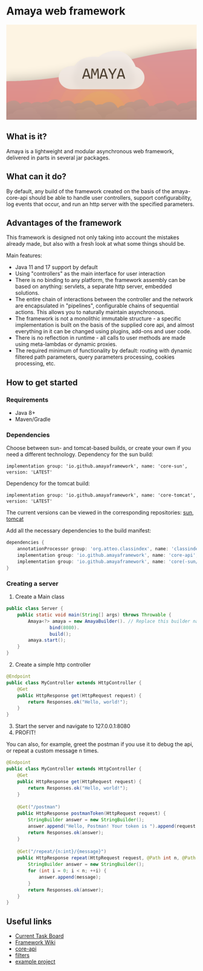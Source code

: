 # Amaya web framework

![Logo](https://github.com/amayaframework/.github/raw/main/images/logo.png)

## What is it?

Amaya is a lightweight and modular asynchronous web framework, delivered in parts in several jar packages.

## What can it do?

By default, any build of the framework created on the basis of the amaya-core-api should be able to handle user controllers, support configurability, log events that occur, and run an http server with the specified parameters.

## Advantages of the framework

This framework is designed not only taking into account the mistakes already made, but also with a fresh look at what some things should be.

<p>Main features:</p>

* Java 11 and 17 support by default
* Using "controllers" as the main interface for user interaction
* There is no binding to any platform, the framework assembly can be based on anything: servlets, 
 a separate http server, embedded solutions.
* The entire chain of interactions between the controller and the network are encapsulated in "pipelines", 
 configurable chains of sequential actions. This allows you to naturally maintain asynchronous.
* The framework is not a monolithic immutable structure - a specific implementation is built on the basis of 
 the supplied core api, and almost everything in it can be changed using plugins, add-ons and user code.
* There is no reflection in runtime - all calls to user methods are made using meta-lambdas or dynamic proxies.
* The required minimum of functionality by default: routing with dynamic filtered path parameters, 
 query parameters processing, cookies processing, etc.

## How to get started

### Requirements
* Java 8+
* Maven/Gradle

### Dependencies

Choose between sun- and tomcat-based builds, or create your own if you need a different technology.
Dependency for the sun build:
```
implementation group: 'io.github.amayaframework', name: 'core-sun', version: 'LATEST'
```

Dependency for the tomcat build:
```
implementation group: 'io.github.amayaframework', name: 'core-tomcat', version: 'LATEST'
```

The current versions can be viewed in the corresponding repositories: [sun](https://github.com/AmayaFramework/amaya-core-sun), [tomcat](https://github.com/AmayaFramework/amaya-core-tomcat)

Add all the necessary dependencies to the build manifest:
```Groovy
dependencies {
    annotationProcessor group: 'org.atteo.classindex', name: 'classindex', version: '3.4'
    implementation group: 'io.github.amayaframework', name: 'core-api', version: '...'
    implementation group: 'io.github.amayaframework', name: 'core(-sun/-tomcat)', version: '...'
}
```

### Creating a server

1) Create a Main class
```Java
public class Server {
    public static void main(String[] args) throws Throwable {
        Amaya<?> amaya = new AmayaBuilder(). // Replace this builder name for builder from chosen impl
                bind(8080).
                build();
        amaya.start();
    }
}
```

2) Create a simple http controller
```Java
@Endpoint
public class MyController extends HttpController {
    @Get
    public HttpResponse get(HttpRequest request) {
        return Responses.ok("Hello, world!");
    }
}
```

3) Start the server and navigate to 127.0.0.1:8080
4) PROFIT!

You can also, for example, greet the postman if you use it to debug the api, or repeat a custom message n times.
```Java
@Endpoint
public class MyController extends HttpController {
    @Get 
    public HttpResponse get(HttpRequest request) {
        return Responses.ok("Hello, world!");
    }

    @Get("/postman")
    public HttpResponse postmanToken(HttpRequest request) {
        StringBuilder answer = new StringBuilder();
        answer.append("Hello, Postman! Your token is ").append(request.getHeader("Postman-Token"));
        return Responses.ok(answer);
    }

    @Get("/repeat/{n:int}/{message}")
    public HttpResponse repeat(HttpRequest request, @Path int n, @Path String message) {
        StringBuilder answer = new StringBuilder();
        for (int i = 0; i < n; ++i) {
            answer.append(message);
        }
        return Responses.ok(answer);
    }
}
```

## Useful links
* [Current Task Board](https://github.com/orgs/AmayaFramework/projects/1)
* [Framework Wiki]()
* [core-api](https://github.com/AmayaFramework/amaya-core-api)
* [filters](https://github.com/AmayaFramework/amaya-filters)
* [example project](https://github.com/AmayaFramework/example-project)